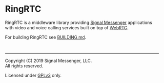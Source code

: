 # RingRTC

RingRTC is a middleware library providing [Signal
Messenger](https://www.signal.org/) applications with video and voice
calling services built on top of [WebRTC](https://webrtc.org/).

For building RingRTC see [BUILDING.md](BUILDING.md).

<br/>

-----------------

Copyright (C) 2019 Signal Messenger, LLC.<br/>
All rights reserved.

Licensed under [GPLv3](https://www.gnu.org/licenses/gpl-3.0.html) only.
